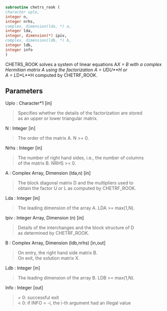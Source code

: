 ```fortran  
subroutine chetrs_rook (  
character uplo,  
integer n,  
integer nrhs,  
complex, dimension(lda, *) a,  
integer lda,  
integer, dimension(*) ipiv,  
complex, dimension(ldb, *) b,  
integer ldb,  
integer info  
)  
```  
  
CHETRS_ROOK solves a system of linear equations A*X = B with a complex  
Hermitian matrix A using the factorization A = U*D*U**H or  
A = L*D*L**H computed by CHETRF_ROOK.  
  
## Parameters  
Uplo : Character*1 [in]  
> Specifies whether the details of the factorization are stored  
> as an upper or lower triangular matrix.  
  
N : Integer [in]  
> The order of the matrix A.  N >= 0.  
  
Nrhs : Integer [in]  
> The number of right hand sides, i.e., the number of columns  
> of the matrix B.  NRHS >= 0.  
  
A : Complex Array, Dimension (lda,n) [in]  
> The block diagonal matrix D and the multipliers used to  
> obtain the factor U or L as computed by CHETRF_ROOK.  
  
Lda : Integer [in]  
> The leading dimension of the array A.  LDA >= max(1,N).  
  
Ipiv : Integer Array, Dimension (n) [in]  
> Details of the interchanges and the block structure of D  
> as determined by CHETRF_ROOK.  
  
B : Complex Array, Dimension (ldb,nrhs) [in,out]  
> On entry, the right hand side matrix B.  
> On exit, the solution matrix X.  
  
Ldb : Integer [in]  
> The leading dimension of the array B.  LDB >= max(1,N).  
  
Info : Integer [out]  
> = 0:  successful exit  
> < 0:  if INFO = -i, the i-th argument had an illegal value  
  
